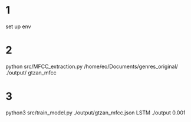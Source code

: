# 1
set up env

# 2
python src/MFCC_extraction.py /home/eo/Documents/genres_original/ ./output/ gtzan_mfcc

# 3
python3 src/train_model.py ./output/gtzan_mfcc.json LSTM ./output 0.001

